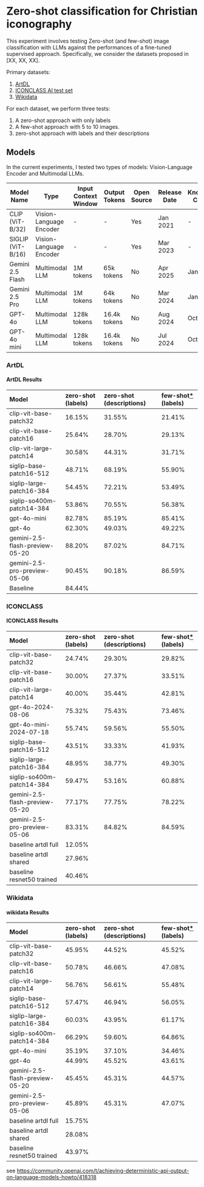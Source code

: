 # Zero-shot classification for Christian iconography

This experiment involves testing Zero-shot (and few-shot) image classification with LLMs against the performances of a fine-tuned supervised approach.
Specifically, we consider the datasets proposed in [XX, XX, XX].

Primary datasets:

1. [ArtDL](https://artdl.org/)
2. [ICONCLASS AI test set](https://iconclass.org/testset/)
3. [Wikidata]()

For each dataset, we perform three tests:

1. A zero-shot approach with only labels
2. A few-shot approach with 5 to 10 images.
3. zero-shot approach with labels and their descriptions

## Models

In the current experiments, I tested two types of models: Vision-Language Encoder and Multimodal LLMs.

| Model Name        | Type                     | Input Context Window     | Output Tokens     | Open Source | Release Date | Knowledge Cut-off |
|------------------|--------------------------|--------------------------|-------------------|--------------|---------------|--------------------|
| CLIP (ViT-B/32)   | Vision-Language Encoder   | -                      | -               | Yes        | Jan 2021      | -               |
| SIGLIP (ViT-B/16) | Vision-Language Encoder   | -                      | -               | Yes        | Mar 2023      | -               |
| Gemini 2.5 Flash  | Multimodal LLM            | 1M tokens                | 65k tokens    | No         | Apr 2025      | Jan 2025    |
| Gemini 2.5 Pro    | Multimodal LLM            | 1M tokens                | 64k tokens    | No         | Mar 2024      | Jan 2025   |
| GPT-4o            | Multimodal LLM            | 128k tokens              | 16.4k tokens     | No         | Aug 2024      | Oct 2023           |
| GPT-4o mini       | Multimodal LLM            | 128k tokens              | 16.4k tokens     | No         | Jul 2024      | Oct 2023           |

### ArtDL
#### ArtDL Results
| Model                          | zero-shot (labels)   | zero-shot (descriptions)   | few-shot[*](dataset/ArtDL-data/few-shot/README.md) (labels)   |
|:-------------------------------|:---------------------|:---------------------------|:--------------------------------------------------------------|
| clip-vit-base-patch32          | 16.15%               | 31.55%                     | 21.41%                                                        |
| clip-vit-base-patch16          | 25.64%               | 28.70%                     | 29.13%                                                        |
| clip-vit-large-patch14         | 30.58%               | 44.31%                     | 31.71%                                                        |
| siglip-base-patch16-512        | 48.71%               | 68.19%                     | 55.90%                                                        |
| siglip-large-patch16-384       | 54.45%               | 72.21%                     | 53.49%                                                        |
| siglip-so400m-patch14-384      | 53.86%               | 70.55%                     | 56.38%                                                        |
| gpt-4o-mini                    | 82.78%               | 85.19%                     | 85.41%                                                        |
| gpt-4o                         | 62.30%               | 49.03%                     | 49.22%                                                        |
| gemini-2.5-flash-preview-05-20 | 88.20%               | 87.02%                     | 84.71%                                                        |
| gemini-2.5-pro-preview-05-06   | 90.45%               | 90.18%                     | 86.59%                                                        |
| Baseline                       | 84.44%               |                            |                                                               |

### ICONCLASS
#### ICONCLASS Results
| Model                          | zero-shot (labels)   | zero-shot (descriptions)   | few-shot[*](dataset/ICONCLASS-data/few-shot/README.md) (labels)   |
|:-------------------------------|:---------------------|:---------------------------|:------------------------------------------------------------------|
| clip-vit-base-patch32          | 24.74%               | 29.30%                     | 29.82%                                                            |
| clip-vit-base-patch16          | 30.00%               | 27.37%                     | 33.51%                                                            |
| clip-vit-large-patch14         | 40.00%               | 35.44%                     | 42.81%                                                            |
| gpt-4o-2024-08-06              | 75.32%               | 75.43%                     | 73.46%                                                            |
| gpt-4o-mini-2024-07-18         | 55.74%               | 59.56%                     | 55.50%                                                            |
| siglip-base-patch16-512        | 43.51%               | 33.33%                     | 41.93%                                                            |
| siglip-large-patch16-384       | 48.95%               | 38.77%                     | 49.30%                                                            |
| siglip-so400m-patch14-384      | 59.47%               | 53.16%                     | 60.88%                                                            |
| gemini-2.5-flash-preview-05-20 | 77.17%               | 77.75%                     | 78.22%                                                            |
| gemini-2.5-pro-preview-05-06   | 83.31%               | 84.82%                     | 84.59%                                                            |
| baseline artdl full            | 12.05%               |                            |                                                                   |
| baseline artdl shared          | 27.96%               |                            |                                                                   |
| baseline resnet50 trained      | 40.46%               |                            |                                                                   |

### Wikidata
#### wikidata Results
| Model                          | zero-shot (labels)   | zero-shot (descriptions)   | few-shot[*](dataset/wikidata-data/few-shot/README.md) (labels)   |
|:-------------------------------|:---------------------|:---------------------------|:-----------------------------------------------------------------|
| clip-vit-base-patch32          | 45.95%               | 44.52%                     | 45.52%                                                           |
| clip-vit-base-patch16          | 50.78%               | 46.66%                     | 47.08%                                                           |
| clip-vit-large-patch14         | 56.76%               | 56.61%                     | 55.48%                                                           |
| siglip-base-patch16-512        | 57.47%               | 46.94%                     | 56.05%                                                           |
| siglip-large-patch16-384       | 60.03%               | 43.95%                     | 61.17%                                                           |
| siglip-so400m-patch14-384      | 66.29%               | 59.60%                     | 64.86%                                                           |
| gpt-4o-mini                    | 35.19%               | 37.10%                     | 34.46%                                                           |
| gpt-4o                         | 44.99%               | 45.52%                     | 43.61%                                                           |
| gemini-2.5-flash-preview-05-20 | 45.45%               | 45.31%                     | 44.57%                                                           |
| gemini-2.5-pro-preview-05-06   | 45.89%               | 45.31%                     | 47.07%                                                           |
| baseline artdl full            | 15.75%               |                            |                                                                  |
| baseline artdl shared          | 28.08%               |                            |                                                                  |
| baseline resnet50 trained      | 43.97%               |                            |                                                                  |

see https://community.openai.com/t/achieving-deterministic-api-output-on-language-models-howto/418318